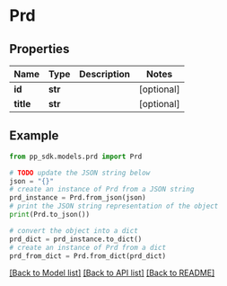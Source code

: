 # Prd


## Properties

Name | Type | Description | Notes
------------ | ------------- | ------------- | -------------
**id** | **str** |  | [optional] 
**title** | **str** |  | [optional] 

## Example

```python
from pp_sdk.models.prd import Prd

# TODO update the JSON string below
json = "{}"
# create an instance of Prd from a JSON string
prd_instance = Prd.from_json(json)
# print the JSON string representation of the object
print(Prd.to_json())

# convert the object into a dict
prd_dict = prd_instance.to_dict()
# create an instance of Prd from a dict
prd_from_dict = Prd.from_dict(prd_dict)
```
[[Back to Model list]](../README.md#documentation-for-models) [[Back to API list]](../README.md#documentation-for-api-endpoints) [[Back to README]](../README.md)


